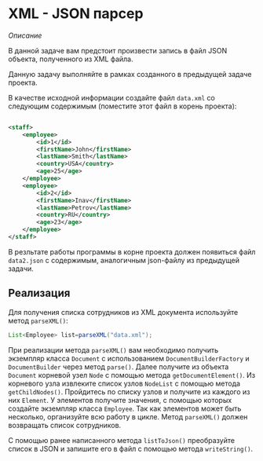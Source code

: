 # XML - JSON парсер

*Описание*

В данной задаче вам предстоит произвести запись в файл JSON объекта, полученного из XML файла.

Данную задачу выполняйте в рамках созданного в предыдущей задаче проекта.

В качестве исходной информации создайте файл `data.xml` со следующим содержимым (поместите этот файл в корень проекта):

```xml

<staff>
    <employee>
        <id>1</id>
        <firstName>John</firstName>
        <lastName>Smith</lastName>
        <country>USA</country>
        <age>25</age>
    </employee>
    <employee>
        <id>2</id>
        <firstName>Inav</firstName>
        <lastName>Petrov</lastName>
        <country>RU</country>
        <age>23</age>
    </employee>
</staff>
```

В резльтате работы программы в корне проекта должен появиться файл `data2.json` с содержимым, аналогичным json-файлу из
предыдущей задачи.

## Реализация

Для получения списка сотрудников из XML документа используйте метод `parseXML()`:

```java
List<Employee> list=parseXML("data.xml");
```

При реализации метода `parseXML()` вам необходимо получить экземпляр класса `Document` с
использованием `DocumentBuilderFactory` и `DocumentBuilder` через метод `parse()`. Далее получите из объекта `Document`
корневой узел `Node` с помощью метода `getDocumentElement()`. Из корневого узла извлеките список узлов `NodeList` с
помощью метода `getChildNodes()`. Пройдитесь по списку узлов и получите из каждого из них `Element`. У элементов
получите значения, с помощью которых создайте экземпляр класса `Employee`. Так как элементов может быть несколько,
организуйте всю работу в цикле. Метод `parseXML()` должен возвращать список сотрудников.

С помощью ранее написанного метода `listToJson()` преобразуйте список в JSON и запишите его в файл c помощью
метода `writeString()`.
